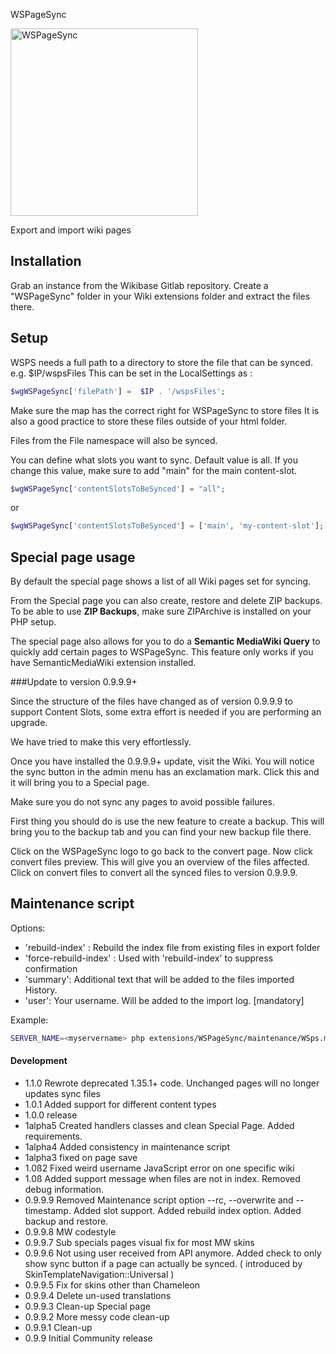 WSPageSync

<img alt="WSPageSync" width="300" src="https://gitlab.wikibase.nl/community/mw-wspagesync/-/raw/master/assets/images/wspagesync.png">

Export and import wiki pages

## Installation
Grab an instance from the Wikibase Gitlab repository. Create a "WSPageSync" folder in your Wiki extensions folder and extract the files there.

## Setup
WSPS needs a full path to a directory to store the file that can be synced. e.g. $IP/wspsFiles
This can be set in the LocalSettings as  : 
```php
$wgWSPageSync['filePath'] =  $IP . '/wspsFiles';
```
Make sure the map has the correct right for WSPageSync to store files
It is also a good practice to store these files outside of your html folder.

Files from the File namespace will also be synced.

You can define what slots you want to sync. Default value is all.
If you change this value, make sure to add "main" for the main content-slot.
```php
$wgWSPageSync['contentSlotsToBeSynced'] = "all";
```
or
```php
$wgWSPageSync['contentSlotsToBeSynced'] = ['main', 'my-content-slot'];
```

## Special page usage
By default the special page shows a list of all Wiki pages set for syncing.

From the Special page you can also create, restore and delete ZIP backups.
To be able to use **ZIP Backups**, make sure ZIPArchive is installed on your PHP setup.

The special page also allows for you to do a **Semantic MediaWiki Query** to quickly add
certain pages to WSPageSync. This feature only works if you have SemanticMediaWiki extension installed.

###Update to version 0.9.9.9+

Since the structure of the files have changed as of version 0.9.9.9 to support Content Slots, some extra effort is needed if you are performing an upgrade.

We have tried to make this very effortlessly.

Once you have installed the 0.9.9.9+ update, visit the Wiki. You will notice the sync button in the admin menu has an exclamation mark. Click this and it will bring you to a Special page.

Make sure you do not sync any pages to avoid possible failures.

First thing you should do is use the new feature to create a backup. This will bring you to the backup tab and you can find your new backup file there.

Click on the WSPageSync logo to go back to the convert page. Now click convert files preview. This will give you an overview of the files affected. Click on convert files to convert all the synced files to version 0.9.9.9.

## Maintenance script
Options:

- 'rebuild-index' : Rebuild the index file from existing files in export folder
- 'force-rebuild-index' : Used with 'rebuild-index' to suppress confirmation
- 'summary': Additional text that will be added to the files imported History.
- 'user': Your username. Will be added to the import log. [mandatory]

Example:
```bash
SERVER_NAME=<myservername> php extensions/WSPageSync/maintenance/WSps.maintenance.php --user 'Maintenance script' --summary 'Fill database'
```

#### Development

* 1.1.0 Rewrote deprecated 1.35.1+ code. Unchanged pages will no longer updates sync files
* 1.0.1 Added support for different content types
* 1.0.0 release
* 1alpha5 Created handlers classes and clean Special Page. Added requirements.
* 1alpha4 Added consistency in maintenance script
* 1alpha3 fixed on page save
* 1.0ß2 Fixed weird username JavaScript error on one specific wiki
* 1.0ß Added support message when files are not in index. Removed debug information.
* 0.9.9.9 Removed Maintenance script option --rc, --overwrite and --timestamp. Added slot support. Added rebuild index option. Added backup and restore. 
* 0.9.9.8 MW codestyle
* 0.9.9.7 Sub specials pages visual fix for most MW skins
* 0.9.9.6 Not using user received from API anymore. Added check to only show sync button if a page can actually be synced. ( introduced by SkinTemplateNavigation::Universal )
* 0.9.9.5 Fix for skins other than Chameleon
* 0.9.9.4 Delete un-used translations
* 0.9.9.3 Clean-up Special page
* 0.9.9.2 More messy code clean-up
* 0.9.9.1 Clean-up
* 0.9.9 Initial Community release